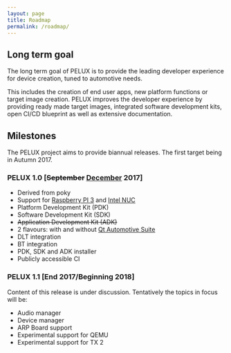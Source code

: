 ```yaml
---
layout: page
title: Roadmap
permalink: /roadmap/
---
```


## Long term goal

The long term goal of PELUX is to provide the leading developer experience for
device creation, tuned to automotive needs.

This includes the creation of end user apps, new platform functions or target
image creation. PELUX improves the developer experience by providing ready made
target images, integrated software development kits, open CI/CD blueprint as
well as extensive documentation.

## Milestones

The PELUX project aims to provide biannual releases. The first target being in Autumn 2017.

### PELUX 1.0 [<del>September</del> <ins>December</ins> 2017]
 - Derived from poky
 - Support for [Raspberry PI 3](https://www.raspberrypi.org/products/raspberry-pi-3-model-b/) and [Intel NUC](https://www.intel.com/content/www/us/en/products/boards-kits/nuc.html)
 - Platform Development Kit (PDK)
 - Software Development Kit (SDK)
 - <del>Application Development Kit (ADK)</del>
 - 2 flavours: with and without [Qt Automotive Suite](https://www1.qt.io/qt-automotive-suite/)
 - DLT integration
 - BT integration
 - PDK, SDK and ADK installer
 - Publicly accessible CI

### PELUX 1.1 [End 2017/Beginning 2018]
Content of this release is under discussion. Tentatively the topics in focus will be:
- Audio manager
- Device manager
- ARP Board support
- Experimental support for QEMU
- Experimental support for TX 2
